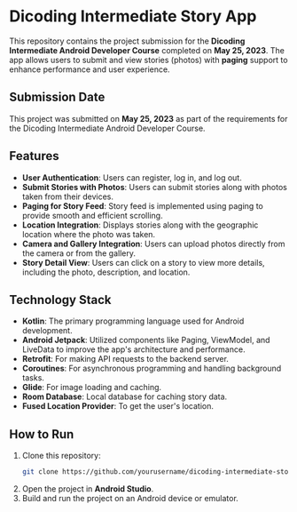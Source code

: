 # Dicoding Intermediate Story App

This repository contains the project submission for the **Dicoding Intermediate Android Developer Course** completed on **May 25, 2023**. The app allows users to submit and view stories (photos) with **paging** support to enhance performance and user experience.

## Submission Date

This project was submitted on **May 25, 2023** as part of the requirements for the Dicoding Intermediate Android Developer Course.

## Features

- **User Authentication**: Users can register, log in, and log out.
- **Submit Stories with Photos**: Users can submit stories along with photos taken from their devices.
- **Paging for Story Feed**: Story feed is implemented using paging to provide smooth and efficient scrolling.
- **Location Integration**: Displays stories along with the geographic location where the photo was taken.
- **Camera and Gallery Integration**: Users can upload photos directly from the camera or from the gallery.
- **Story Detail View**: Users can click on a story to view more details, including the photo, description, and location.

## Technology Stack

- **Kotlin**: The primary programming language used for Android development.
- **Android Jetpack**: Utilized components like Paging, ViewModel, and LiveData to improve the app's architecture and performance.
- **Retrofit**: For making API requests to the backend server.
- **Coroutines**: For asynchronous programming and handling background tasks.
- **Glide**: For image loading and caching.
- **Room Database**: Local database for caching story data.
- **Fused Location Provider**: To get the user's location.

## How to Run

1. Clone this repository:
    ```bash
    git clone https://github.com/yourusername/dicoding-intermediate-story-app.git
    ```
2. Open the project in **Android Studio**.
3. Build and run the project on an Android device or emulator.
